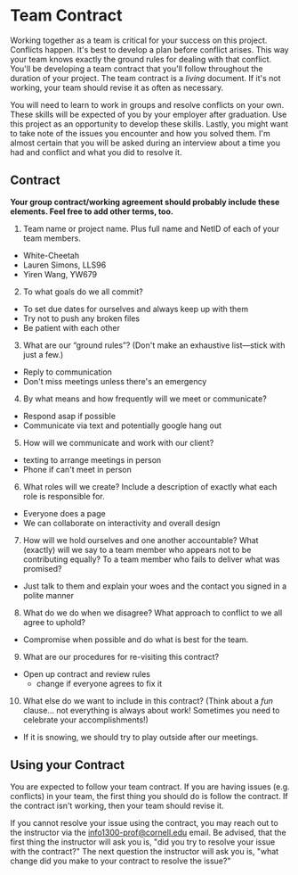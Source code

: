 # Team Contract

Working together as a team is critical for your success on this project. Conflicts happen. It's best to develop a plan before conflict arises. This way your team knows exactly the ground rules for dealing with that conflict. You'll be developing a team contract that you'll follow throughout the duration of your project. The team contract is a *living* document. If it's not working, your team should revise it as often as necessary.

You will need to learn to work in groups and resolve conflicts on your own. These skills will be expected of you by your employer after graduation. Use this project as an opportunity to develop these skills. Lastly, you might want to take note of the issues you encounter and how you solved them. I'm almost certain that you will be asked during an interview about a time you had and conflict and what you did to resolve it.

## Contract

**Your group contract/working agreement should probably include these elements. Feel free to add other terms, too.**

1. Team name or project name. Plus full name and NetID of each of your team members.
  - White-Cheetah
  - Lauren Simons, LLS96
  - Yiren Wang, YW679



2. To what goals do we all commit?
  - To set due dates for ourselves and always keep up with them
  - Try not to push any broken files
  - Be patient with each other


3. What are our “ground rules”? (Don't make an exhaustive list—stick with just a few.)
  - Reply to communication
  - Don't miss meetings unless there's an emergency


4. By what means and how frequently will we meet or communicate?
  - Respond asap if possible
  - Communicate via text and potentially google hang out




5. How will we communicate and work with our client?
  - texting to arrange meetings in person
  - Phone if can't meet in person



6. What roles will we create? Include a description of exactly what each role is responsible for.
  - Everyone does a page
  - We can collaborate on interactivity and overall design



7. How will we hold ourselves and one another accountable? What (exactly) will we say to a team member who appears not to be contributing equally? To a team member who fails to deliver what was promised?
  - Just talk to them and explain your woes and the contact you signed in a polite manner



8. What do we do when we disagree? What approach to conflict to we all agree to uphold?
  - Compromise when possible and do what is best for the team.



9. What are our procedures for re-visiting this contract?
  - Open up contract and review rules
    - change if everyone agrees to fix it



10. What else do we want to include in this contract? (Think about a *fun* clause... not everything is always about work! Sometimes you need to celebrate your accomplishments!)
  - If it is snowing, we should try to play outside after our meetings.



## Using your Contract

You are expected to follow your team contract. If you are having issues (e.g. conflicts) in your team, the first thing you should do is follow the contract. If the contract isn't working, then your team should revise it.

If you cannot resolve your issue using the contract, you may reach out to the instructor via the <info1300-prof@cornell.edu> email. Be advised, that the first thing the instructor will ask you is, "did you try to resolve your issue with the contract?" The next question the instructor will ask you is, "what change did you make to your contract to resolve the issue?"
